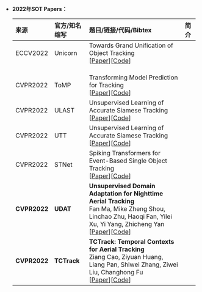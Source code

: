  * **2022年SOT Papers：**

    | **来源**              | **官方/知名缩写**     | **题目/链接/代码/Bibtex**    | **简介**    |
    |:-----------           |:----------------|:----------------|:----------------|
    | ECCV2022| Unicorn | Towards Grand Unification of Object Tracking </br> [[Paper]()][[Code]()]|
    | | | |
    | | | |
    | | | |
    | CVPR2022 | ToMP | Transforming Model Prediction for Tracking  </br> [[Paper](https://openaccess.thecvf.com/content/CVPR2022/html/Mayer_Transforming_Model_Prediction_for_Tracking_CVPR_2022_paper.html)][[Code](https://github.com/visionml/pytracking)] | |
    | CVPR2022 | ULAST | Unsupervised Learning of Accurate Siamese Tracking </br> [[Paper](https://openaccess.thecvf.com/content/CVPR2022/html/Shen_Unsupervised_Learning_of_Accurate_Siamese_Tracking_CVPR_2022_paper.html)][[Code](https://github.com/FlorinShum/ULAST)] |  |
    | CVPR2022 | UTT | Unsupervised Learning of Accurate Siamese Tracking </br> [[Paper](https://openaccess.thecvf.com/content/CVPR2022/html/Ma_Unified_Transformer_Tracker_for_Object_Tracking_CVPR_2022_paper.html)][[Code](https://github.com/Flowerfan/Trackron)] |  |
    | CVPR2022 | STNet | Spiking Transformers for Event-Based Single Object Tracking </br> [[Paper](https://openaccess.thecvf.com/content/CVPR2022/html/Shen_Unsupervised_Learning_of_Accurate_Siamese_Tracking_CVPR_2022_paper.html)][[Code](https://github.com/Jee-King/CVPR2022_STNet)] |  |
    | **CVPR2022** | **UDAT** | **Unsupervised Domain Adaptation for Nighttime Aerial Tracking** </br> Fan Ma, Mike Zheng Shou, Linchao Zhu, Haoqi Fan, Yilei Xu, Yi Yang, Zhicheng Yan </br> [[Paper](https://openaccess.thecvf.com/content/CVPR2022/html/Ye_Unsupervised_Domain_Adaptation_for_Nighttime_Aerial_Tracking_CVPR_2022_paper.html)][[Code](https://github.com/vision4robotics/UDAT)] |  |
    | **CVPR2022** | **TCTrack** | **TCTrack: Temporal Contexts for Aerial Tracking** </br> Ziang Cao, Ziyuan Huang, Liang Pan, Shiwei Zhang, Ziwei Liu, Changhong Fu </br> [[Paper](https://openaccess.thecvf.com/content/CVPR2022/html/Cao_TCTrack_Temporal_Contexts_for_Aerial_Tracking_CVPR_2022_paper.html)][[Code](https://github.com/vision4robotics/TCTrack)] |  |
